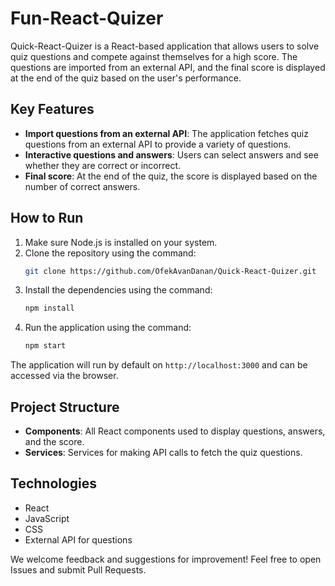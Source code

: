 # Fun-React-Quizer

Quick-React-Quizer is a React-based application that allows users to solve quiz questions and compete against themselves for a high score. The questions are imported from an external API, and the final score is displayed at the end of the quiz based on the user's performance.

## Key Features
- **Import questions from an external API**: The application fetches quiz questions from an external API to provide a variety of questions.
- **Interactive questions and answers**: Users can select answers and see whether they are correct or incorrect.
- **Final score**: At the end of the quiz, the score is displayed based on the number of correct answers.

## How to Run
1. Make sure Node.js is installed on your system.
2. Clone the repository using the command:
   ```bash
   git clone https://github.com/OfekAvanDanan/Quick-React-Quizer.git
   ```
3. Install the dependencies using the command:
   ```bash
   npm install
   ```
4. Run the application using the command:
   ```bash
   npm start
   ```

The application will run by default on `http://localhost:3000` and can be accessed via the browser.

## Project Structure
- **Components**: All React components used to display questions, answers, and the score.
- **Services**: Services for making API calls to fetch the quiz questions.

## Technologies
- React
- JavaScript
- CSS
- External API for questions

We welcome feedback and suggestions for improvement! Feel free to open Issues and submit Pull Requests.

